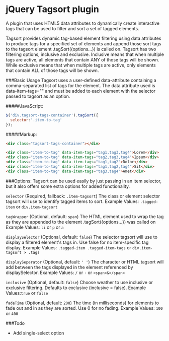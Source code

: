 # jQuery Tagsort plugin
A plugin that uses HTML5 data attributes to dynamically create interactive tags that can be used to filter and sort a set of tagged elements.


Tagsort provides dynamic tag-based element filtering using data attributes to produce tags for a specified set of elements and append those sort tags to the tagsort element .tagSort({options...}) is called on. Tagsort has two filtering options, inclusive and exclusive. Inclusive means that when multiple tags are active, all elements that contain ANY of those tags will be shown. While exclusive means that when multiple tags are active, only elements that contain ALL of those tags will be shown.







###Basic Usage
Tagsort uses a user-defined data-attribute containing a comma-separated list of tags for the element. The data attribute used is data-item-tags="" and must be added to each element with the selector passed to tagsort as an option.


#####JavaScript:
```javascript
$('div.tagsort-tags-container').tagSort({
  selector:'.item-to-tag'
});
```


#####Markup:
```html
<div class="tagsort-tags-container"></div>

<div class="item-to-tag" data-item-tags="tag1,tag3,tag4">Lorem</div>
<div class="item-to-tag" data-item-tags="tag2,tag3,tag4">Ipsum</div>
<div class="item-to-tag" data-item-tags="tag1,tag2">Dolor</div>
<div class="item-to-tag" data-item-tags="tag1,tag2,tag4">Sit</div>
<div class="item-to-tag" data-item-tags="tag3,tag4">Amet</div>
```









###Options:
Tagsort can be used easily by just passing in an item selector, but it also offers some extra options for added functionality.


```selector``` (Required, fallback: ```.item-tagsort```)
The class or element selector tagsort will use to identify tagged items to sort.
Example Values: ```.tagged-item``` or ```div.item-tagsort```


```tagWrapper``` (Optional, default: ```span```)
The HTML element used to wrap the tag as they are appended to the element .tagSort({options...}) was called on
Example Values: ```li``` or ```p``` or ```a```


```displaySelector``` (Optional, default: ```false```)
The selector tagsort will use to display a filtered element's tags in. Use false for no item-specific tag display.
Example Values: ```.tagged-item .tagged-item-tags``` or ```div.item-tagsort > .tags```


```displaySeperator``` (Optional, default: ```' '```)
The character or HTML tagsort will add between the tags displayed in the element referenced by displaySelector.
Example Values: ```/``` or ```·``` or ```<span>&</span>```


```inclusive``` (Optional, default: ```false```)
Choose weather to use inclusive or exclusive filtering. Defaults to exclusive (inclusive = false).
Example Values:```true``` or ```false```


```fadeTime``` (Optional, default: ```200```)
The time (in milliseconds) for elements to fade out and in as they are sorted. Use 0 for no fading.
Example Values: ```100``` or ```400```








###Todo
* Add single-select option
